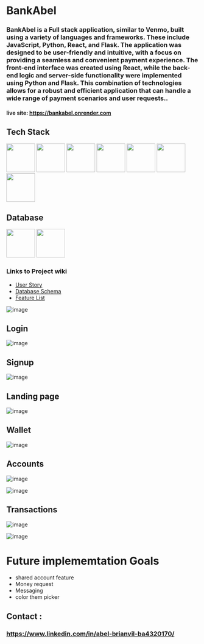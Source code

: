 # BankAbel

### BankAbel is a Full stack application, similar to Venmo, built using a variety of languages and frameworks. These include JavaScript, Python, React, and Flask. The application was designed to be user-friendly and intuitive, with a focus on providing a seamless and convenient payment experience. The front-end interface was created using React, while the back-end logic and server-side functionality were implemented using Python and Flask. This combination of technologies allows for a robust and efficient application that can handle a wide range of payment scenarios and user requests..

#### live site: https://bankabel.onrender.com


## Tech Stack

[<img src="https://user-images.githubusercontent.com/105324675/190725431-5033a82c-51ff-4a9a-b9ff-48ad606a2a5e.svg" width="75" height="75">](https://www.javascript.com/) [<img src="https://user-images.githubusercontent.com/105324675/190726531-63e5fa0c-5e9a-4e12-a4df-ac578bdfefb3.svg" width="75" height="75">](https://whatwg.org/) [<img src="https://user-images.githubusercontent.com/105324675/190727242-21af03e1-b793-4257-bdc5-14996fb8da63.svg" width="75" height="75">](https://www.css3.com/) [<img src="https://user-images.githubusercontent.com/105324675/190727472-da7d5a51-ef2e-4f71-b90c-333debd2d147.svg" width="75" height="75">](https://reactjs.org/) [<img src="https://user-images.githubusercontent.com/105324675/190727697-f61e28b7-1597-4be0-9dc4-dbc443790f86.svg" width="75" height="75">](https://redux.js.org/) [<img src="https://user-images.githubusercontent.com/105324675/190729715-5aeed1a2-0914-413e-ac4b-de23aa7ed802.svg" width="75" height="75">](https://nodejs.org/en) [<img src="https://user-images.githubusercontent.com/105324675/190729918-773ddf18-90d3-4d52-aa81-c02731d413bf.svg" width="75" height="75">](https://www.npmjs.com/)

## Database
[<img src="https://user-images.githubusercontent.com/105324675/190727354-8f322958-5b34-4c96-b052-358d06d0d9ef.svg" width="75" height="75">](https://www.postgresql.org) [<img src="https://user-images.githubusercontent.com/105324675/190739700-864f937c-4e43-48ea-9216-00edb49d301d.svg" width="75" height="75">](https://sequelize.org/)



### Links to Project wiki

- [User Story](https://github.com/abrianvil/BankAbel/wiki/User-Stories)
- [Database Schema](https://github.com/abrianvil/BankAbel/wiki/DB-Schemas)
- [Feature List](https://github.com/abrianvil/BankAbel/wiki/Features-List)


![image](https://user-images.githubusercontent.com/106001687/205478736-4a050ff8-751b-44ff-b88e-6d885c58a755.png)


## Login 
![image](https://user-images.githubusercontent.com/106001687/205478839-91b7eb53-4417-4c75-ad4f-9637e95ed971.png)


## Signup 
![image](https://user-images.githubusercontent.com/106001687/205478853-a13bd18e-67ce-45d2-bde8-7269597eec7d.png)


## Landing page
![image](https://user-images.githubusercontent.com/106001687/205600955-00f4db18-887c-4cc6-97cb-4d73908495ec.png)


## Wallet
![image](https://user-images.githubusercontent.com/106001687/205601131-00c0a989-2d7e-41bf-8814-b3f042f41c2b.png)


## Accounts
![image](https://user-images.githubusercontent.com/106001687/205601302-06d252b1-43e5-4dc7-820f-ef731971c2fb.png)

![image](https://user-images.githubusercontent.com/106001687/205601583-a8a56901-29f8-406f-9402-0f0d739b1e15.png)

## Transactions
![image](https://user-images.githubusercontent.com/106001687/205602229-8c5b2594-5a1b-4627-b571-5d322b745bdc.png)

![image](https://user-images.githubusercontent.com/106001687/205601815-7de4279b-152a-4727-8090-9c7a11f9a6b3.png)

# Future implememtation Goals
- shared account feature
- Money request
- Messaging
- color them picker

## Contact :
### https://www.linkedin.com/in/abel-brianvil-ba4320170/
